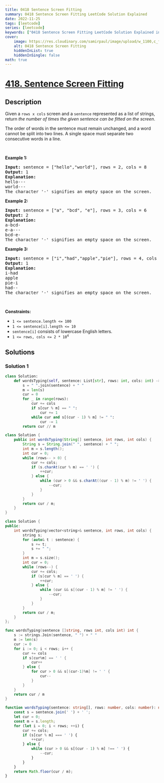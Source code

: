 ```yaml
---
title: 0418 Sentence Screen Fitting
summary: 0418 Sentence Screen Fitting LeetCode Solution Explained
date: 2022-11-25
tags: [leetcode]
series: [leetcode]
keywords: ["0418 Sentence Screen Fitting LeetCode Solution Explained in all languages", "0418 Sentence Screen Fitting", "LeetCode", "leetcode solution in Python3 C++ Java Go PHP Ruby Swift TypeScript Rust C# JavaScript C", "GeeksforGeeks", "InterviewBit", "Coding Ninjas", "HackerRank", "HackerEarth", "CodeChef", "TopCoder", "AlgoExpert", "freeCodeCamp", "Codeforces", "GitHub", "AtCoder", "Samir Paul"]
cover:
    image: https://res.cloudinary.com/samirpaul/image/upload/w_1100,c_fit,co_rgb:FFFFFF,l_text:Arial_75_bold:0418 Sentence Screen Fitting - Solution Explained/problem-solving.webp
    alt: 0418 Sentence Screen Fitting
    hiddenInList: true
    hiddenInSingle: false
math: true
---
```



# [418. Sentence Screen Fitting](https://leetcode.com/problems/sentence-screen-fitting)


## Description

<p>Given a&nbsp;<code>rows x cols</code> screen and a <code>sentence</code> represented as a list of strings, return <em>the number of&nbsp;times the given sentence can be fitted on the screen</em>.</p>

<p>The order of words in the sentence must remain unchanged, and a word cannot be split into two lines. A single space must separate two consecutive words in a line.</p>

<p>&nbsp;</p>
<p><strong class="example">Example 1:</strong></p>

<pre>
<strong>Input:</strong> sentence = [&quot;hello&quot;,&quot;world&quot;], rows = 2, cols = 8
<strong>Output:</strong> 1
<strong>Explanation:</strong>
hello---
world---
The character &#39;-&#39; signifies an empty space on the screen.
</pre>

<p><strong class="example">Example 2:</strong></p>

<pre>
<strong>Input:</strong> sentence = [&quot;a&quot;, &quot;bcd&quot;, &quot;e&quot;], rows = 3, cols = 6
<strong>Output:</strong> 2
<strong>Explanation:</strong>
a-bcd- 
e-a---
bcd-e-
The character &#39;-&#39; signifies an empty space on the screen.
</pre>

<p><strong class="example">Example 3:</strong></p>

<pre>
<strong>Input:</strong> sentence = [&quot;i&quot;,&quot;had&quot;,&quot;apple&quot;,&quot;pie&quot;], rows = 4, cols = 5
<strong>Output:</strong> 1
<strong>Explanation:</strong>
i-had
apple
pie-i
had--
The character &#39;-&#39; signifies an empty space on the screen.
</pre>

<p>&nbsp;</p>
<p><strong>Constraints:</strong></p>

<ul>
	<li><code>1 &lt;= sentence.length &lt;= 100</code></li>
	<li><code>1 &lt;= sentence[i].length &lt;= 10</code></li>
	<li><code>sentence[i]</code> consists of lowercase English letters.</li>
	<li><code>1 &lt;= rows, cols &lt;= 2 * 10<sup>4</sup></code></li>
</ul>

## Solutions

### Solution 1

<!-- tabs:start -->

```python
class Solution:
    def wordsTyping(self, sentence: List[str], rows: int, cols: int) -> int:
        s = " ".join(sentence) + " "
        m = len(s)
        cur = 0
        for _ in range(rows):
            cur += cols
            if s[cur % m] == " ":
                cur += 1
            while cur and s[(cur - 1) % m] != " ":
                cur -= 1
        return cur // m
```

```java
class Solution {
    public int wordsTyping(String[] sentence, int rows, int cols) {
        String s = String.join(" ", sentence) + " ";
        int m = s.length();
        int cur = 0;
        while (rows-- > 0) {
            cur += cols;
            if (s.charAt(cur % m) == ' ') {
                ++cur;
            } else {
                while (cur > 0 && s.charAt((cur - 1) % m) != ' ') {
                    --cur;
                }
            }
        }
        return cur / m;
    }
}
```

```cpp
class Solution {
public:
    int wordsTyping(vector<string>& sentence, int rows, int cols) {
        string s;
        for (auto& t : sentence) {
            s += t;
            s += " ";
        }
        int m = s.size();
        int cur = 0;
        while (rows--) {
            cur += cols;
            if (s[cur % m] == ' ') {
                ++cur;
            } else {
                while (cur && s[(cur - 1) % m] != ' ') {
                    --cur;
                }
            }
        }
        return cur / m;
    }
};
```

```go
func wordsTyping(sentence []string, rows int, cols int) int {
	s := strings.Join(sentence, " ") + " "
	m := len(s)
	cur := 0
	for i := 0; i < rows; i++ {
		cur += cols
		if s[cur%m] == ' ' {
			cur++
		} else {
			for cur > 0 && s[(cur-1)%m] != ' ' {
				cur--
			}
		}
	}
	return cur / m
}
```

```ts
function wordsTyping(sentence: string[], rows: number, cols: number): number {
    const s = sentence.join(' ') + ' ';
    let cur = 0;
    const m = s.length;
    for (let i = 0; i < rows; ++i) {
        cur += cols;
        if (s[cur % m] === ' ') {
            ++cur;
        } else {
            while (cur > 0 && s[(cur - 1) % m] !== ' ') {
                --cur;
            }
        }
    }
    return Math.floor(cur / m);
}
```

<!-- tabs:end -->

<!-- end -->

